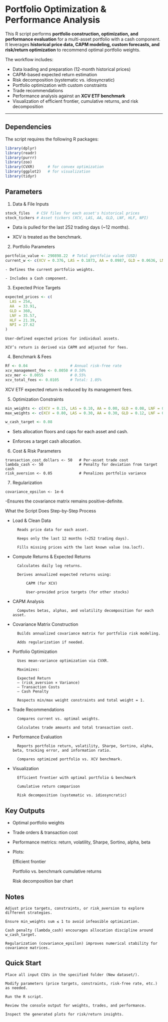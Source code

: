# Portfolio Optimization & Performance Analysis

This R script performs **portfolio construction, optimization, and performance evaluation** for a multi-asset portfolio with a cash component.  
It leverages **historical price data, CAPM modeling, custom forecasts, and risk/return optimization** to recommend optimal portfolio weights.

The workflow includes:
- Data loading and preparation (12-month historical prices)
- CAPM-based expected return estimation
- Risk decomposition (systematic vs. idiosyncratic)
- Portfolio optimization with custom constraints
- Trade recommendations
- Performance analysis against an **XCV ETF benchmark**
- Visualization of efficient frontier, cumulative returns, and risk decomposition

---

## Dependencies
The script requires the following R packages:

```r
library(dplyr)
library(readr)
library(purrr)
library(zoo)
library(CVXR)      # for convex optimization
library(ggplot2)   # for visualization
library(tidyr)
```
## Parameters

1. Data & File Inputs

```r
stock_files   # CSV files for each asset's historical prices
stock_tickers # Asset tickers (XCV, LAS, AA, GLD, LNF, HLF, NPI)

```
- Data is pulled for the last 252 trading days (~12 months).

- XCV is treated as the benchmark.

2. Portfolio Parameters

```r
portfolio_value <- 290898.22  # Total portfolio value (USD)
current_w <- c(XCV = 0.376, LAS = 0.1873, AA = 0.0987, GLD = 0.0636, LNF = 0, HLF = 0, NPI = 0, Cash = 0.2744)
```

    - Defines the current portfolio weights.
    
    - Includes a Cash component.

3. Expected Price Targets

```r
expected_prices <- c(
  LAS = 254,
  AA  = 33.91,
  GLD = 360,
  LNF = 35.57,
  HLF = 21.39,
  NPI = 27.62
)
```
    User-defined expected prices for individual assets.

    XCV’s return is derived via CAPM and adjusted for fees.

4. Benchmark & Fees

```r
Rf <- 0.04                   # Annual risk-free rate
xcv_management_fee <- 0.0050 # 0.50%
xcv_mer <- 0.0055            # 0.55%
xcv_total_fees <- 0.0105     # Total: 1.05%
```
    
 XCV ETF expected return is reduced by its management fees.

5. Optimization Constraints

```r
min_weights <- c(XCV = 0.15, LAS = 0.10, AA = 0.00, GLD = 0.08, LNF = 0.05, HLF = 0.10, NPI = 0.05, Cash = 0.06)
max_weights <- c(XCV = 0.80, LAS = 0.30, AA = 0.30, GLD = 0.12, LNF = 0.30, HLF = 0.30, NPI = 0.30, Cash = 0.10)

w_cash_target <- 0.08
```
- Sets allocation floors and caps for each asset and cash.

- Enforces a target cash allocation.

6. Cost & Risk Parameters
   
```
transaction_cost_dollars <- 50   # Per-asset trade cost
lambda_cash <- 50                # Penalty for deviation from target cash
risk_aversion <- 0.05            # Penalizes portfolio variance
```
7. Regularization
   
```
covariance_epsilon <- 1e-6
```
-Ensures the covariance matrix remains positive-definite.

What the Script Does
Step-by-Step Process

- Load & Clean Data

        Reads price data for each asset.

        Keeps only the last 12 months (≈252 trading days).

        Fills missing prices with the last known value (na.locf).

- Compute Returns & Expected Returns

        Calculates daily log returns.

        Derives annualized expected returns using:

            CAPM (for XCV)

            User-provided price targets (for other stocks)

- CAPM Analysis

        Computes betas, alphas, and volatility decomposition for each asset.

- Covariance Matrix Construction

        Builds annualized covariance matrix for portfolio risk modeling.

        Adds regularization if needed.

- Portfolio Optimization

        Uses mean-variance optimization via CVXR.

        Maximizes:

        Expected Return 
        – (risk_aversion × Variance) 
        – Transaction Costs 
        – Cash Penalty

        Respects min/max weight constraints and total weight = 1.

- Trade Recommendations

        Compares current vs. optimal weights.

        Calculates trade amounts and total transaction cost.

- Performance Evaluation

        Reports portfolio return, volatility, Sharpe, Sortino, alpha, beta, tracking error, and information ratio.

        Compares optimized portfolio vs. XCV benchmark.

- Visualization

        Efficient frontier with optimal portfolio & benchmark

        Cumulative return comparison

        Risk decomposition (systematic vs. idiosyncratic)

## Key Outputs

   - Optimal portfolio weights

   - Trade orders & transaction cost

   - Performance metrics: return, volatility, Sharpe, Sortino, alpha, beta

   - Plots:

        Efficient frontier

        Portfolio vs. benchmark cumulative returns

        Risk decomposition bar chart

## Notes

    Adjust price targets, constraints, or risk_aversion to explore different strategies.

    Ensure min_weights sum ≤ 1 to avoid infeasible optimization.

    Cash penalty (lambda_cash) encourages allocation discipline around w_cash_target.

    Regularization (covariance_epsilon) improves numerical stability for covariance matrices.

## Quick Start

    Place all input CSVs in the specified folder (New dataset/).

    Modify parameters (price targets, constraints, risk-free rate, etc.) as needed.

    Run the R script.

    Review the console output for weights, trades, and performance.

    Inspect the generated plots for risk/return insights.
